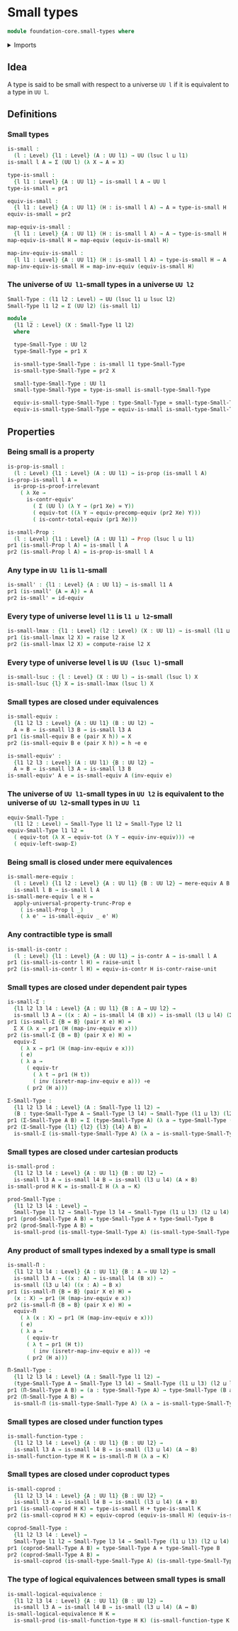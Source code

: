 # Small types

```agda
module foundation-core.small-types where
```

<details><summary>Imports</summary>

```agda
open import foundation.equivalences
open import foundation.functoriality-coproduct-types
open import foundation.functoriality-dependent-function-types
open import foundation.identity-types
open import foundation.mere-equivalences
open import foundation.propositional-truncations
open import foundation.raising-universe-levels
open import foundation.unit-type
open import foundation.univalence

open import foundation-core.cartesian-product-types
open import foundation-core.contractible-types
open import foundation-core.coproduct-types
open import foundation-core.dependent-pair-types
open import foundation-core.functoriality-dependent-pair-types
open import foundation-core.logical-equivalences
open import foundation-core.propositions
open import foundation-core.type-arithmetic-dependent-pair-types
open import foundation-core.universe-levels
```

</details>

## Idea

A type is said to be small with respect to a universe `UU l` if it is equivalent to a type in `UU l`.

## Definitions

### Small types

```agda
is-small :
  (l : Level) {l1 : Level} (A : UU l1) → UU (lsuc l ⊔ l1)
is-small l A = Σ (UU l) (λ X → A ≃ X)

type-is-small :
  {l l1 : Level} {A : UU l1} → is-small l A → UU l
type-is-small = pr1

equiv-is-small :
  {l l1 : Level} {A : UU l1} (H : is-small l A) → A ≃ type-is-small H
equiv-is-small = pr2

map-equiv-is-small :
  {l l1 : Level} {A : UU l1} (H : is-small l A) → A → type-is-small H
map-equiv-is-small H = map-equiv (equiv-is-small H)

map-inv-equiv-is-small :
  {l l1 : Level} {A : UU l1} (H : is-small l A) → type-is-small H → A
map-inv-equiv-is-small H = map-inv-equiv (equiv-is-small H)
```

### The universe of `UU l1`-small types in a universe `UU l2`

```agda
Small-Type : (l1 l2 : Level) → UU (lsuc l1 ⊔ lsuc l2)
Small-Type l1 l2 = Σ (UU l2) (is-small l1)

module _
  {l1 l2 : Level} (X : Small-Type l1 l2)
  where

  type-Small-Type : UU l2
  type-Small-Type = pr1 X

  is-small-type-Small-Type : is-small l1 type-Small-Type
  is-small-type-Small-Type = pr2 X

  small-type-Small-Type : UU l1
  small-type-Small-Type = type-is-small is-small-type-Small-Type

  equiv-is-small-type-Small-Type : type-Small-Type ≃ small-type-Small-Type
  equiv-is-small-type-Small-Type = equiv-is-small is-small-type-Small-Type
```

## Properties

### Being small is a property

```agda
is-prop-is-small :
  (l : Level) {l1 : Level} (A : UU l1) → is-prop (is-small l A)
is-prop-is-small l A =
  is-prop-is-proof-irrelevant
    ( λ Xe →
      is-contr-equiv'
        ( Σ (UU l) (λ Y → (pr1 Xe) ≃ Y))
        ( equiv-tot ((λ Y → equiv-precomp-equiv (pr2 Xe) Y)))
        ( is-contr-total-equiv (pr1 Xe)))

is-small-Prop :
  (l : Level) {l1 : Level} (A : UU l1) → Prop (lsuc l ⊔ l1)
pr1 (is-small-Prop l A) = is-small l A
pr2 (is-small-Prop l A) = is-prop-is-small l A
```

### Any type in `UU l1` is `l1`-small

```agda
is-small' : {l1 : Level} {A : UU l1} → is-small l1 A
pr1 (is-small' {A = A}) = A
pr2 is-small' = id-equiv
```

### Every type of universe level `l1` is `l1 ⊔ l2`-small

```agda
is-small-lmax : {l1 : Level} (l2 : Level) (X : UU l1) → is-small (l1 ⊔ l2) X
pr1 (is-small-lmax l2 X) = raise l2 X
pr2 (is-small-lmax l2 X) = compute-raise l2 X
```

### Every type of universe level `l` is `UU (lsuc l)`-small

```agda
is-small-lsuc : {l : Level} (X : UU l) → is-small (lsuc l) X
is-small-lsuc {l} X = is-small-lmax (lsuc l) X
```

### Small types are closed under equivalences

```agda
is-small-equiv :
  {l1 l2 l3 : Level} {A : UU l1} (B : UU l2) →
  A ≃ B → is-small l3 B → is-small l3 A
pr1 (is-small-equiv B e (pair X h)) = X
pr2 (is-small-equiv B e (pair X h)) = h ∘e e

is-small-equiv' :
  {l1 l2 l3 : Level} (A : UU l1) {B : UU l2} →
  A ≃ B → is-small l3 A → is-small l3 B
is-small-equiv' A e = is-small-equiv A (inv-equiv e)
```

### The universe of `UU l1`-small types in `UU l2` is equivalent to the universe of `UU l2`-small types in `UU l1`

```agda
equiv-Small-Type :
  (l1 l2 : Level) → Small-Type l1 l2 ≃ Small-Type l2 l1
equiv-Small-Type l1 l2 =
  ( equiv-tot (λ X → equiv-tot (λ Y → equiv-inv-equiv))) ∘e
  ( equiv-left-swap-Σ)
```

### Being small is closed under mere equivalences

```agda
is-small-mere-equiv :
  (l : Level) {l1 l2 : Level} {A : UU l1} {B : UU l2} → mere-equiv A B →
  is-small l B → is-small l A
is-small-mere-equiv l e H =
  apply-universal-property-trunc-Prop e
    ( is-small-Prop l _)
    ( λ e' → is-small-equiv _ e' H)
```

### Any contractible type is small

```agda
is-small-is-contr :
  (l : Level) {l1 : Level} {A : UU l1} → is-contr A → is-small l A
pr1 (is-small-is-contr l H) = raise-unit l
pr2 (is-small-is-contr l H) = equiv-is-contr H is-contr-raise-unit
```

### Small types are closed under dependent pair types

```agda
is-small-Σ :
  {l1 l2 l3 l4 : Level} {A : UU l1} {B : A → UU l2} →
  is-small l3 A → ((x : A) → is-small l4 (B x)) → is-small (l3 ⊔ l4) (Σ A B)
pr1 (is-small-Σ {B = B} (pair X e) H) =
  Σ X (λ x → pr1 (H (map-inv-equiv e x)))
pr2 (is-small-Σ {B = B} (pair X e) H) =
  equiv-Σ
    ( λ x → pr1 (H (map-inv-equiv e x)))
    ( e)
    ( λ a →
      ( equiv-tr
        ( λ t → pr1 (H t))
        ( inv (isretr-map-inv-equiv e a))) ∘e
      ( pr2 (H a)))

Σ-Small-Type :
  {l1 l2 l3 l4 : Level} (A : Small-Type l1 l2) →
  (B : type-Small-Type A → Small-Type l3 l4) → Small-Type (l1 ⊔ l3) (l2 ⊔ l4)
pr1 (Σ-Small-Type A B) = Σ (type-Small-Type A) (λ a → type-Small-Type (B a))
pr2 (Σ-Small-Type {l1} {l2} {l3} {l4} A B) =
  is-small-Σ (is-small-type-Small-Type A) (λ a → is-small-type-Small-Type (B a))
```

### Small types are closed under cartesian products

```agda
is-small-prod :
  {l1 l2 l3 l4 : Level} {A : UU l1} {B : UU l2} →
  is-small l3 A → is-small l4 B → is-small (l3 ⊔ l4) (A × B)
is-small-prod H K = is-small-Σ H (λ a → K)

prod-Small-Type :
  {l1 l2 l3 l4 : Level} →
  Small-Type l1 l2 → Small-Type l3 l4 → Small-Type (l1 ⊔ l3) (l2 ⊔ l4)
pr1 (prod-Small-Type A B) = type-Small-Type A × type-Small-Type B
pr2 (prod-Small-Type A B) =
  is-small-prod (is-small-type-Small-Type A) (is-small-type-Small-Type B)
```

### Any product of small types indexed by a small type is small

```agda
is-small-Π :
  {l1 l2 l3 l4 : Level} {A : UU l1} {B : A → UU l2} →
  is-small l3 A → ((x : A) → is-small l4 (B x)) →
  is-small (l3 ⊔ l4) ((x : A) → B x)
pr1 (is-small-Π {B = B} (pair X e) H) =
  (x : X) → pr1 (H (map-inv-equiv e x))
pr2 (is-small-Π {B = B} (pair X e) H) =
  equiv-Π
    ( λ (x : X) → pr1 (H (map-inv-equiv e x)))
    ( e)
    ( λ a →
      ( equiv-tr
      ( λ t → pr1 (H t))
        ( inv (isretr-map-inv-equiv e a))) ∘e
      ( pr2 (H a)))

Π-Small-Type :
  {l1 l2 l3 l4 : Level} (A : Small-Type l1 l2) →
  (type-Small-Type A → Small-Type l3 l4) → Small-Type (l1 ⊔ l3) (l2 ⊔ l4)
pr1 (Π-Small-Type A B) = (a : type-Small-Type A) → type-Small-Type (B a)
pr2 (Π-Small-Type A B) =
  is-small-Π (is-small-type-Small-Type A) (λ a → is-small-type-Small-Type (B a))
```

### Small types are closed under function types

```agda
is-small-function-type :
  {l1 l2 l3 l4 : Level} {A : UU l1} {B : UU l2} →
  is-small l3 A → is-small l4 B → is-small (l3 ⊔ l4) (A → B)
is-small-function-type H K = is-small-Π H (λ a → K)
```

### Small types are closed under coproduct types

```agda
is-small-coprod :
  {l1 l2 l3 l4 : Level} {A : UU l1} {B : UU l2} →
  is-small l3 A → is-small l4 B → is-small (l3 ⊔ l4) (A + B)
pr1 (is-small-coprod H K) = type-is-small H + type-is-small K
pr2 (is-small-coprod H K) = equiv-coprod (equiv-is-small H) (equiv-is-small K)

coprod-Small-Type :
  {l1 l2 l3 l4 : Level} →
  Small-Type l1 l2 → Small-Type l3 l4 → Small-Type (l1 ⊔ l3) (l2 ⊔ l4)
pr1 (coprod-Small-Type A B) = type-Small-Type A + type-Small-Type B
pr2 (coprod-Small-Type A B) =
  is-small-coprod (is-small-type-Small-Type A) (is-small-type-Small-Type B)
```

### The type of logical equivalences between small types is small

```agda
is-small-logical-equivalence :
  {l1 l2 l3 l4 : Level} {A : UU l1} {B : UU l2} →
  is-small l3 A → is-small l4 B → is-small (l3 ⊔ l4) (A ↔ B)
is-small-logical-equivalence H K =
  is-small-prod (is-small-function-type H K) (is-small-function-type K H)
```
